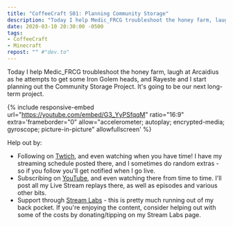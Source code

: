```yaml
---
title: "CoffeeCraft S01: Planning Community Storage"
description: "Today I help Medic_FRCG troubleshoot the honey farm, laugh at Arcaidius as he attempts to get some Iron Golem heads, and Rayeste and I start planning out the Community Storage Project. It's going to be our next long-term project."
date: 2020-03-10 20:30:00 -0500
tags:
- CoffeeCraft
- Minecraft
repost: "" #"dev.to"
---
```


Today I help Medic_FRCG troubleshoot the honey farm, laugh at Arcaidius as he attempts to get some Iron Golem heads, and Rayeste and I start planning out the Community Storage Project. It's going to be our next long-term project.
<!--more-->

{% include responsive-embed url="https://youtube.com/embed/G3_YyPSfqqM" ratio="16:9" extra='frameborder="0" allow="accelerometer; autoplay; encrypted-media; gyroscope; picture-in-picture" allowfullscreen' %}

Help out by:
 * Following on [Twtich](https://twitch.tv/AnonJr_Live), and even watching when you have time! I have my streaming schedule posted there, and I sometimes do random extras - so if you follow you'll get notified when I go live.
 * Subscribing on [YouTube](http://www.youtube.com/channel/UCXafqhKHbkSUIrq0LAuu0tw), and even watching there from time to time. I'll post all my Live Stream replays there, as well as episodes and various other bits.
 * Support through [Stream Labs](https://streamlabs.com/anonjr_live) - this is pretty much running out of my back pocket. If you're enjoying the content, consider helping out with some of the costs by donating/tipping on my Stream Labs page.
